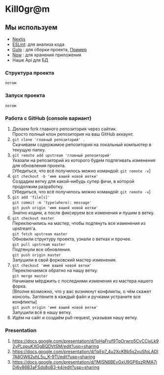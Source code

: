 # Kill0gr@m
## Мы используем
* [Nextjs](https://github.com/zeit/next.js)
* [ESLint](http://eslint.org/): для анализа кода
* [Gulp](https://gulpjs.com/) : для сборки проекта, [Пример](https://webdesign-master.ru/blog/tools/2016-03-09-gulp-beginners.html)
* [Now](https://zeit.co/now) : для хранения приложения 
* Наше Api для БД 
### Структура проекта 
```
потом
```
### Запуск проекта
```
потом
```
### Работа с GitHub (console вариант)
1. Делаем fork главного репозитория через сайтик. <br />
    Просто полный клон репозитория на ваш GitHub аккаунт. <br />
2. `git clone 'главный репозиторий' .` <br />
    Скачиваем содержимое репозитория на локальный компьютер в текущую
    папку. <br />
3. `git remote add upstream 'главный репозиторий'` <br />
    Указали на репозиторий из которого будем подтягивать изменения для
    обновления проекта. <br />
    [Убедиться, что всё получилось можно командой: `git remote -v`] <br />
4.  `git checkout -b 'имя вашей новой ветки'` <br />
    Создадим ветку для какой-нибудь супер фичи, в которой продолжим
    разработку. <br />
    [Убедиться, что всё получилось можно командой: `git remote -v`] <br />
5.  `git add 'file[s]'` <br />
    `git commit -m 'type(where): message'` <br />
    `git push origin 'имя вашей новой ветки'` <br />
     Знатно кодим, а после фиксируем все изменения и пушим в ветку. <br />
6.  `git checkout master` <br />
    Переключились на мастер, чтобы подтянуть все изменения из upstream'а. <br />
    `git fetch upstream master` <br />
    Обновили структуру проекта, узнали о ветках и прочее. <br />
    `git pull upstream master` <br />
    Подтянули все обновления. <br />
    `git push origin master` <br />
    Запушили в свой форковский мастер изменения. <br />
7.  `git checkout 'имя вашей новой ветки'` <br />
    Переключаемся обратно на нашу ветку. <br />
    `git merge master` <br />
    Начинаем мёрджить с последними изменения из мастера нашего форка. <br />
    [Вполне возможно, что у вас возникнут конфликты, о чём скажет консоль.
    Загляните в каждый файл и ручками устраните все конфликты] <br />
    `git push origin 'имя вашей новой ветки'` <br />
    Запушили всё в нашу ветку. <br />
8.  Идём на сайт и создаём pull-request, указывая нашу ветку.

### Presentation
1. https://docs.google.com/presentation/d/1oHaFruf9TpOrwro5CyCCjyLk92yPLppuKXGgBQDVtSM/edit?usp=sharing
2. https://docs.google.com/presentation/d/1qEp7_4u2XcKBb5s2xuSfoLADI7A8OW62uhL5u_K-9TI/edit?usp=sharing
3. https://docs.google.com/presentation/d/1MISN6BEvGxU9GP6szRIMA7jDj6y86B3aFSds8oB3-k4/edit?usp=sharing
